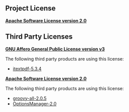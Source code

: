<!-- Created by CodeLicenseManager -->
## Project License

__[Apache Software License version 2.0](https://github.com/tombensve/MarkdownDoc/blob/master/Docs/Apache-2.0.md)__

## Third Party Licenses

__[GNU Affero General Public License version v3](https://github.com/tombensve/MarkdownDoc/blob/master/Docs/GNUAGPL-v3.md)__

The following third party products are using this license:

* [itextpdf-5.3.4](http://www.itextpdf.com/)

__[Apache Software License version 2.0](https://github.com/tombensve/MarkdownDoc/blob/master/Docs/Apache-2.0.md)__

The following third party products are using this license:

* [groovy-all-2.0.5](http://groovy.codehaus.org/)
* [OptionsManager-2.0](http://github.com/tombensve/OptionsManager)

<!-- CLM -->
